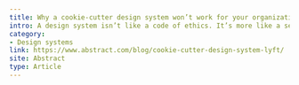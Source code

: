 ```yaml
---
title: Why a cookie-cutter design system won’t work for your organization
intro: A design system isn’t like a code of ethics. It’s more like a set of company values. It’s good for everyone to share the same ethics. But it’s not necessarily appropriate for every company to share the same values.
category:
- Design systems
link: https://www.abstract.com/blog/cookie-cutter-design-system-lyft/
site: Abstract
type: Article
---
```

